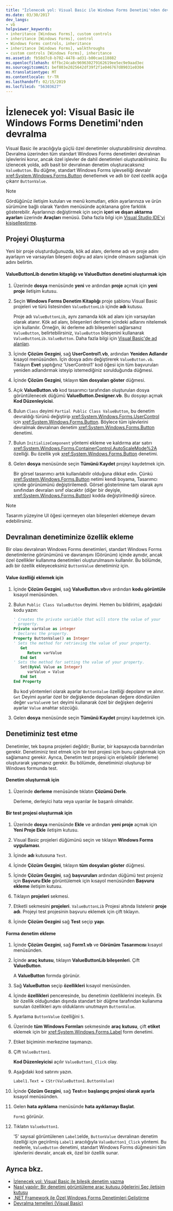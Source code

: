 ```yaml
---
title: "İzlenecek yol: Visual Basic ile Windows Forms Denetimi'nden devralma"
ms.date: 03/30/2017
dev_langs:
- vb
helpviewer_keywords:
- inheritance [Windows Forms], custom controls
- inheritance [Windows Forms], control
- Windows Forms controls, inheritance
- inheritance [Windows Forms], walkthroughs
- custom controls [Windows Forms], inheritance
ms.assetid: fb58d7c8-b702-4478-ad31-b00cae118882
ms.openlocfilehash: 6ffbc24ca8c969630279162619ee5ec9e9aad3ec
ms.sourcegitcommit: bef803e2025642df39f2f1e046767d89031e0304
ms.translationtype: MT
ms.contentlocale: tr-TR
ms.lasthandoff: 02/15/2019
ms.locfileid: "56303627"
---
```

# <a name="walkthrough-inheriting-from-a-windows-forms-control-with-visual-basic"></a>İzlenecek yol: Visual Basic ile Windows Forms Denetimi'nden devralma
Visual Basic ile aracılığıyla güçlü özel denetimler oluşturabilirsiniz *devralma*. Devralma üzerinden tüm standart Windows Forms denetimleri devralınan işlevlerini korur, ancak özel işlevler de dahil denetimleri oluşturabilirsiniz. Bu izlenecek yolda, adlı basit bir devralınan denetim oluşturacaksınız `ValueButton`. Bu düğme, standart Windows Forms işlevselliği devralır <xref:System.Windows.Forms.Button> denetlemek ve adlı bir özel özellik açığa çıkarır `ButtonValue`.  
  
> [!NOTE]
>  Gördüğünüz iletişim kutuları ve menü komutları, etkin ayarlarınıza ve ürün sürümüne bağlı olarak Yardım menüsünde açıklanana göre farklılık gösterebilir. Ayarlarınızı değiştirmek için seçin **içeri ve dışarı aktarma ayarları** üzerinde **Araçları** menüsü. Daha fazla bilgi için [Visual Studio IDE'yi kişiselleştirme](/visualstudio/ide/personalizing-the-visual-studio-ide).  
  
## <a name="creating-the-project"></a>Projeyi Oluşturma  
 Yeni bir proje oluşturduğunuzda, kök ad alanı, derleme adı ve proje adını ayarlayın ve varsayılan bileşeni doğru ad alanı içinde olmasını sağlamak için adını belirtin.  
  
#### <a name="to-create-the-valuebuttonlib-control-library-and-the-valuebutton-control"></a>ValueButtonLib denetim kitaplığı ve ValueButton denetimi oluşturmak için  
  
1.  Üzerinde **dosya** menüsünde **yeni** ve ardından **proje** açmak için **yeni proje** iletişim kutusu.  
  
2.  Seçin **Windows Forms Denetim Kitaplığı** proje şablonu Visual Basic projeleri ve türü listesinden `ValueButtonLib` içinde **adı** kutusu.  
  
     Proje adı `ValueButtonLib`, aynı zamanda kök ad alanı için varsayılan olarak atanır. Kök ad alanı, bileşenleri derleme içindeki adlarını nitelemek için kullanılır. Örneğin, iki derleme adlı bileşenleri sağlarsanız `ValueButton`, belirtebilirsiniz, `ValueButton` bileşenini kullanarak `ValueButtonLib.ValueButton`. Daha fazla bilgi için [Visual Basic'de ad alanları](~/docs/visual-basic/programming-guide/program-structure/namespaces.md).  
  
3.  İçinde **Çözüm Gezgini**, sağ **UserControl1.vb**, ardından **Yeniden Adlandır** kısayol menüsünden. İçin dosya adını değiştirerek `ValueButton.vb`. Tıklayın **Evet** yaptığınız 'UserControl1' kod öğesi için tüm başvuruları yeniden adlandırmak isteyip istemediğiniz sorulduğunda düğmesi.  
  
4.  İçinde **Çözüm Gezgini**, tıklayın **tüm dosyaları göster** düğmesi.  
  
5.  Açık **ValueButton.vb** kod tasarımcı tarafından oluşturulan dosya görüntülenecek düğümü **ValueButton.Designer.vb**. Bu dosyayı açmak **Kod Düzenleyicisi**.  
  
6.  Bulun `Class` deyimi `Partial Public Class ValueButton`, bu denetim devraldığı türünü değiştirip <xref:System.Windows.Forms.UserControl> için <xref:System.Windows.Forms.Button>. Böylece tüm işlevlerini devralmak devralınan denetim <xref:System.Windows.Forms.Button> denetimi.  
  
7.  Bulun `InitializeComponent` yöntemi ekleme ve kaldırma atar satırı <xref:System.Windows.Forms.ContainerControl.AutoScaleMode%2A> özelliği. Bu özellik yok <xref:System.Windows.Forms.Button> denetimi.  
  
8.  Gelen **dosya** menüsünde seçin **Tümünü Kaydet** projeyi kaydetmek için.  
  
     Bir görsel tasarımcı artık kullanılabilir olduğuna dikkat edin. Çünkü <xref:System.Windows.Forms.Button> netimi kendi boyama, Tasarımcı içinde görünümünü değiştirilemedi. Görsel gösterimine tam olarak aynı sınıfından devralan sınıf olacaktır (diğer bir deyişle, <xref:System.Windows.Forms.Button>) kodda değiştirilmediği sürece.  
  
> [!NOTE]
>  Tasarım yüzeyine UI öğesi içermeyen olan bileşenleri eklemeye devam edebilirsiniz.  
  
## <a name="adding-a-property-to-your-inherited-control"></a>Devralınan denetiminize özellik ekleme  
 Bir olası devralınan Windows Forms denetimleri, standart Windows Forms denetimlerine görünümünü ve davranışını (Görünüm) içinde aynıdır, ancak özel özellikler kullanıma denetimleri oluşturulmasını kullanılır. Bu bölümde, adlı bir özellik ekleyeceksiniz `ButtonValue` denetiminiz için.  
  
#### <a name="to-add-the-value-property"></a>Value özelliği eklemek için  
  
1.  İçinde **Çözüm Gezgini**, sağ **ValueButton.vb**ve ardından **kodu görüntüle** kısayol menüsünden.  
  
2.  Bulun `Public Class ValueButton` deyimi. Hemen bu bildirimi, aşağıdaki kodu yazın:  
  
    ```vb  
    ' Creates the private variable that will store the value of your   
    ' property.  
    Private varValue as integer  
    ' Declares the property.  
    Property ButtonValue() as Integer  
    ' Sets the method for retrieving the value of your property.  
       Get  
          Return varValue  
       End Get  
    ' Sets the method for setting the value of your property.  
       Set(ByVal Value as Integer)  
          varValue = Value  
       End Set  
    End Property  
    ```  
  
     Bu kod yöntemleri olarak ayarlar `ButtonValue` özelliği depolanır ve alınır. `Get` Deyimi ayarlar özel bir değişkende depolanan değere döndürülen değer `varValue`ve `Set` deyimi kullanarak özel bir değişken değerini ayarlar `Value` anahtar sözcüğü.  
  
3.  Gelen **dosya** menüsünde seçin **Tümünü Kaydet** projeyi kaydetmek için.  
  
## <a name="testing-your-control"></a>Denetiminiz test etme  
 Denetimler, tek başına projeleri değildir; Bunlar, bir kapsayıcıda barındırılan gerekir. Denetiminiz test etmek için bir test projesi için bunu çalıştırmak için sağlamanız gerekir. Ayrıca, Denetim test projesi için erişilebilir (derleme) oluşturarak yapmanız gerekir. Bu bölümde, denetiminizi oluşturup bir Windows formunda test.  
  
#### <a name="to-build-your-control"></a>Denetim oluşturmak için  
  
1.  Üzerinde **derleme** menüsünde tıklatın **Çözümü Derle**.  
  
     Derleme, derleyici hata veya uyarılar ile başarılı olmalıdır.  
  
#### <a name="to-create-a-test-project"></a>Bir test projesi oluşturmak için  
  
1.  Üzerinde **dosya** menüsünde **Ekle** ve ardından **yeni proje** açmak için **Yeni Proje Ekle** iletişim kutusu.  
  
2.  Visual Basic projeleri düğümünü seçin ve tıklayın **Windows Forms uygulaması**.  
  
3.  İçinde **adı** kutusuna `Test`.  
  
4.  İçinde **Çözüm Gezgini**, tıklayın **tüm dosyaları göster** düğmesi.  
  
5.  İçinde **Çözüm Gezgini**, sağ **başvuruları** ardından düğümü test projeniz için **Başvuru Ekle** görüntülemek için kısayol menüsünden  **Başvuru ekleme** iletişim kutusu.  
  
6.  Tıklayın **projeleri** sekmesi.  
  
7.  Etiketli sekmesini **projeleri**. `ValueButtonLib` Projesi altında listelenir **proje adı**. Projeyi test projesinin başvuru eklemek için çift tıklayın.  
  
8.  İçinde **Çözüm Gezgini** sağ **Test** seçip **yapı**.  
  
#### <a name="to-add-your-control-to-the-form"></a>Forma denetim ekleme  
  
1.  İçinde **Çözüm Gezgini**, sağ **Form1.vb** ve **Görünüm Tasarımcısı** kısayol menüsünden.  
  
2.  İçinde **araç kutusu**, tıklayın **ValueButtonLib bileşenleri**. Çift **ValueButton**.  
  
     A **ValueButton** formda görünür.  
  
3.  Sağ **ValueButton** seçip **özellikleri** kısayol menüsünden.  
  
4.  İçinde **özellikleri** penceresinde, bu denetimin özelliklerini inceleyin. Ek bir özellik olduğundan dışında standart bir düğme tarafından kullanıma sunulan özellikleri aynı olduklarını unutmayın `ButtonValue`.  
  
5.  Ayarlama `ButtonValue` özelliğini `5`.  
  
6.  Üzerinde **tüm Windows Formları** sekmesinde **araç kutusu**, çift **etiket** eklemek için bir <xref:System.Windows.Forms.Label> form denetimi.  
  
7.  Etiket biçiminin merkezine taşımanızı.  
  
8.  Çift `ValueButton1`.  
  
     **Kod Düzenleyicisi** açılır `ValueButton1_Click` olay.  
  
9. Aşağıdaki kod satırını yazın.  
  
    ```vb  
    Label1.Text = CStr(ValueButton1.ButtonValue)  
    ```  
  
10. İçinde **Çözüm Gezgini**, sağ **Test**ve **başlangıç projesi olarak ayarla** kısayol menüsünden.  
  
11. Gelen **hata ayıklama** menüsünde **hata ayıklamayı Başlat**.  
  
     `Form1` görünür.  
  
12. Tıklatın `Valuebutton1`.  
  
     '5' sayısal görüntülenen `Label1`elde, `ButtonValue` devralınan denetim özelliği için geçirilmiş `Label1` aracılığıyla `ValueButton1_Click` yöntemi. Bu nedenle, `ValueButton` denetimi, standart Windows Forms düğmesini tüm işlevlerini devralır, ancak ek, özel bir özellik sunar.  
  
## <a name="see-also"></a>Ayrıca bkz.
- [İzlenecek yol: Visual Basic ile bileşik denetim yazma](../../../../docs/framework/winforms/controls/walkthrough-authoring-a-composite-control-with-visual-basic.md)
- [Nasıl yapılır: Bir denetimi görüntüleme araç kutusu öğelerini Seç iletişim kutusu](../../../../docs/framework/winforms/controls/how-to-display-a-control-in-the-choose-toolbox-items-dialog-box.md)
- [.NET Framework ile Özel Windows Forms Denetimleri Geliştirme](../../../../docs/framework/winforms/controls/developing-custom-windows-forms-controls.md)
- [Devralma temelleri (Visual Basic)](~/docs/visual-basic/programming-guide/language-features/objects-and-classes/inheritance-basics.md)
